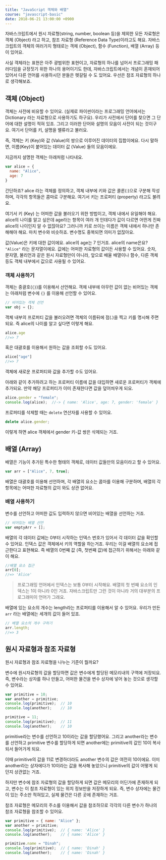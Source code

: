 ```yaml
---
title: "JavaScript 객체와 배열"
course: "javascript-basic"
date: 2018-06-21 13:00:00 +0900
---
```




자바스크립트에서 원시 자료형(string, number, boolean 등)을 제외한 모든 자료형은 객체 (Object) 라고 하고, 참조 자료형 (Reference Data Type)이라고도 해요. 자바스크립트의 객체의 여러가지 형태로는 객체 (Object), 함수 (Function), 배열 (Array) 등이 있어요.

사실 객체라는 표현은 아주 광범위한 표현이고, 자료형의 하나를 넘어서 프로그래밍 패러다임을 규정짓기 위한 하나의 용어이기도 한데, 자바스크립트에서는 개념이 혼재되어 있어서 다른 언어를 사용하시던 분들은 헷갈릴 수 도 있어요. 우선은 참조 자료형의 하나로 생각해보죠. 





## 객체 (Object)

객체는 사전에 비유할 수 있어요. (실제로 파이썬이라는 프로그래밍 언어에서는 Dictionary 라는 자료형으로 사용하기도 하구요). 우리가 사전에서 단어를 찾으면 그 단어에 대한 설명이 적혀 있죠. 그리고 이러한 단어와 설명의 모음이 사전이 되는 것이구요. 여기서 단어를 키, 설명을 밸류라고 불러요.

즉, 객체는 키 (Key)와 값 (Value)의 쌍으로 이루어진 데이터의 집합이에요. 다시 말하면, 이름(Key)이 붙어있는 데이터 값 (Value) 들의 모음이에요.



지금까지 설명한 객체는 아래처럼 나타내요.

```js
var alice = {
  name: "Alice",
  age: 7
}
```

간단하죠? alice 라는 객체를 정의하고, 객체 내부에 키와 값은 콜론(:)으로 구분해 작성하며, 각각의 항목들은 콤마로 구분해요. 여기서 키는 프로퍼티 (property) 라고도 불려요. 

여기서 키 (Key) 는 어떠한 값을 불러오기 위한 방법이고, 객체 내에서 유일해야 해요. alice의 나이를 알고 싶은데 age라는 항목이 여러 개 인데다가 값이 다르면 어떤게 진짜 alice의 나이인지 알 수 없잖아요? 그러니까 키로 쓰이는 이름은 객체 내에서 하나만 존해해야 해요. 마치 변수와 비슷하죠. 변수명도 중복되면 의미가 없잖아요.

값(Value)은 키에 대한 값이에요. alice의 age는 7 인거죠. alice의 name은요? `"Alice"` 라는 문자열이에요. 값에는 어떠한 자료형의 값이든 사용할 수 있어요. 숫자, 문자열, 불리언과 같은 원시 자료형만이 아니라, 앞으로 배울 배열이나 함수, 다른 객체 등도 객체 내부에서 값으로 사용될 수 있어요.



### 객체 사용하기

객체는 중괄호(`{}`)를 이용해서 선언해요. 객체 내부에 아무런 값이 없는 비어있는 객체는 아래처럼 변수에 `{}` 를 이용해 선언할 수 있어요.

```js
// 비어있는 객체 선언
var obj = {};
```



객체 내부의 프로퍼티 값을 불러오려면 객체의 이름뒤에 점(.)을 찍고 키를 명시해 주면 되요. 즉 alice의 나이를 알고 싶다면 이렇게 해요.

```js
alice.age
//=> 7
```

혹은 대괄호를 이용해서 원하는 값을 조회할 수도 있어요.

```js
alice["age"]
//=> 7
```



객체에 새로운 프로퍼티와 값을 추가할 수도 있어요.

아래와 같이 추가하려고 하는 프로퍼티 이름에 값을 대입하면 새로운 프로퍼티가 객체에 추가되요. 만약 해당 프로퍼티가 이미 존재한다면 값을 덮어씌우게 되요.

```js
alice.gender = "female";
console.log(alice);  //-> { name: 'Alice', age: 7, gender: 'female' }
```



프로퍼티를 삭제할 때는 `delete` 연산자를 사용할 수 있어요.

```js
delete alice.gender;
```

이렇게 하면 alice 객체에서 gender 키-값 쌍은 삭제되는 거죠.





## 배열 (Array)

배열은 기능이 추가된 특수한 형태의 객체로, 데이터 값들만의 모음이라고 할 수 있어요. 

```javascript
var arr = ["Alice", 7, true];
```

배열은 대괄호를 이용해 선언하며, 각 배열의 요소는 콤마를 이용해 구분하며, 배열의 각 항목에는 어떠한 자료형의 값이 와도 상관 없어요.



### 배열 사용하기

변수를 선언하고 어떠한 값도 입력하지 않으면 비어있는 배열을 선언하는 거죠.

```js
// 비어있는 배열 선언
var emptyArr = [];
```



배열의 각 데이터 값에는 0부터 시작하는 인덱스 번호가 있어서 각 데이터 값을 확인할 수 있어요. 인덱스 값은 객체에서 키의 역할을 하는거죠. 우리는 이걸 배열의 요소에 접근한다고 표현해요. 즉 배열의 0번째 값 (즉, 첫번째 값)에 접근하기 위해서는 아래와 같이 해요.

```js
//배열 요소 접근
arr[0];
//=> 'Alice'
```

> 프로그래밍 언어에서 인덱스는 보통 0부터 시작해요. 배열의 첫 번째 요소의 인덱스는 1이 아니라 0인 거죠. 자바스크립트만 그런 것이 아니라 거의 대부분의 프로그래미이 언어가 그래요.



배열에 있는 요소의 개수는 length라는 프로퍼티를 이용해서 알 수 있어요. 우리가 만든 `arr` 라는 배열에는 세개의 값이 들어 있죠.

```js
// 배열 요소의 개수 구하기
arr.length;  
//=> 3
```





## 원시 자료형과 참조 자료형

원시 자료형과 참조 자료형을 나누는 기준이 뭘까요?

변수에 원시자료형의 값을 할당하면 값은 변수에게 할당된 메모리내의 구역에 저장되요. 즉, 변수라는 상자를 하나 만들고, 어떠한 물건을 변수 상자에 넣어 놓는 것으로 생각할 수 있어요.

```js
var primitive = 10;
var another = primitive;
console.log(primitive);  // 10
console.log(another);    // 10

primitive = 11;
console.log(primitive);  // 11
console.log(another);    // 10
```

primitive라는 변수를 선언하고 10이라는 값을 할당했어요. 그리고 another라는 변수를 선언하고 primitive 변수를 할당하게 되면 another에는 primitive의 값인 10이 복사되서 들어가게 되요.

이때 primitive의 값을 11로 변경하더라도 another 변수의 값은 여전히 10이에요. 이미 another라는 상자에다가 10이라는 값을 복사해 놓았으니 primitive의 값이 어떻게 되던지 상관없는 거죠.



하지만 변수에 참조 자료형의 값을 할당하게 되면 값은 메모리의 어딘가에 존재하게 되고, 변수는 이 참조 자료형이 있는 위치 정보만을 저장하게 되요. 즉, 변수 상자에는 물건이 있는 주소만 적혀있고, 실제 물건은 다른 곳에 존재하는 거죠. 

참조 자료형은 메모리의 주소를 이용해서 값을 참조하므로 각각의 다른 변수가 하나의 참조 자료형을 참조할 수 있어요.

```js
var primitive = { name: "Alice" };
var another = primitive;
console.log(primitive);  // { name: 'Alice' }
console.log(another);    // { name: 'Alice' }

primitive.name = "Dinah";
console.log(primitive);  // { name: 'Dinah' }
console.log(another);    // { name: 'Dinah' }
```



